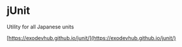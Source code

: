 # jUnit

Utility for all Japanese units

[https://exodevhub.github.io/junit/](https://exodevhub.github.io/junit/)
